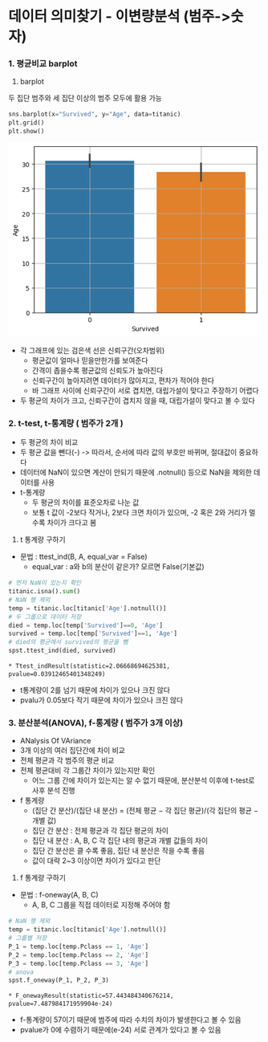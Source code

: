 # 데이터 의미찾기 - 이변량분석 (범주->숫자)

### 1. 평균비교 barplot

1. barplot

두 집단 범주와 세 집단 이상의 범주 모두에 활용 가능

```python
sns.barplot(x="Survived", y="Age", data=titanic)
plt.grid()
plt.show()
```
![Alt text](image-8.png)
* 각 그래프에 있는 검은색 선은 신뢰구간(오차범위)
    * 평균값이 얼마나 믿을만한가를 보여준다
    * 간격이 좁을수록 평균값의 신뢰도가 높아진다
    * 신뢰구간이 높아지려면 데이터가 많아지고, 편차가 적어야 한다
    * 바 그래프 사이에 신뢰구간이 서로 겹치면, 대립가설이 맞다고 주장하기 어렵다
* 두 평균의 차이가 크고, 신뢰구간이 겹치지 않을 때, 대립가설이 맞다고 볼 수 있다

### 2. t-test, t-통계량 ( 범주가 2개 )
* 두 평균의 차이 비교
* 두 평균 값을 뺀다(-) -> 따라서, 순서에 따라 값의 부호만 바뀌며, 절대값이 중요하다
* 데이터에 NaN이 있으면 계산이 안되기 때문에 .notnull() 등으로 NaN을 제외한 데이터를 사용
* t-통계량
    * 두 평균의 차이를 표준오차로 나눈 값
    * 보통 t 값이 -2보다 작거나, 2보다 크면 차이가 있으며, -2 혹은 2와 거리가 멀 수록 차이가 크다고 봄

1. t 통계량 구하기
 * 문법 : ttest_ind(B, A, equal_var = False)
    * equal_var : a와 b의 분산이 같은가? 모르면 False(기본값)

```python
# 먼저 NaN이 있는지 확인
titanic.isna().sum()
# NaN 행 제외
temp = titanic.loc[titanic['Age'].notnull()]
# 두 그룹으로 데이터 저장
died = temp.loc[temp['Survived']==0, 'Age']
survived = temp.loc[temp['Survived']==1, 'Age']
# died의 평균에서 survived의 평균을 뺌
spst.ttest_ind(died, survived)
```
    * Ttest_indResult(statistic=2.06668694625381, pvalue=0.03912465401348249)
* t통계량이 2를 넘기 때문에 차이가 있으나 크진 않다
* pvalu가 0.05보다 작기 때문에 차이가 있으나 크진 않다


### 3. 분산분석(ANOVA), f-통계량 ( 범주가 3개 이상)
* ANalysis Of VAriance
* 3개 이상의 여러 집단간에 차이 비교
* 전체 평균과 각 범주의 평균 비교
* 전체 평균대비 각 그룹간 차이가 있는지만 확인
    * 어느 그룹 간에 차이가 있는지는 알 수 없기 때문에, 분산분석 이후에 t-test로 사후 분석 진행
* f 통계량
    * (집단 간 분산)/(집단 내 분산) = (전체 평균 − 각 집단 평균)/(각 집단의 평균 − 개별 값)
    * 집단 간 분산 : 전체 평균과 각 집단 평균의 차이
    * 집단 내 분산 : A, B, C 각 집단 내의 평균과 개별 값들의 차이
    * 집단 간 분산은 클 수록 좋음, 집단 내 분산은 작을 수록 좋음
    * 값이 대략 2~3 이상이면 차이가 있다고 판단

1. f 통계량 구하기
* 문법 : f-oneway(A, B, C)
    * A, B, C 그룹을 직접 데이터로 지정해 주어야 함

```python
# NaN 행 제외
temp = titanic.loc[titanic['Age'].notnull()]
# 그룹별 저장
P_1 = temp.loc[temp.Pclass == 1, 'Age']
P_2 = temp.loc[temp.Pclass == 2, 'Age']
P_3 = temp.loc[temp.Pclass == 3, 'Age']
# anova
spst.f_oneway(P_1, P_2, P_3)
```
    * F_onewayResult(statistic=57.443484340676214, pvalue=7.487984171959904e-24)
* f-통계량이 57이기 때문에 범주에 따라 수치의 차이가 발생한다고 볼 수 있음
* pvalue가 0에 수렴하기 때문에(e-24) 서로 관계가 있다고 볼 수 있음